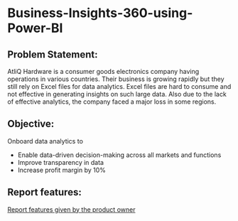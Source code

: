 # Business-Insights-360-using-Power-BI

## Problem Statement:

AtliQ Hardware is a consumer goods electronics company having operations in various countries. Their business is growing rapidly but they still rely on Excel files for data analytics. Excel files are hard to consume and not effective in generating insights on such large data. Also due to the lack of effective analytics, the company faced a major loss in some regions.

## Objective: 
Onboard data analytics to
- Enable data-driven decision-making across all markets and functions
- Improve transparency in data
- Increase profit margin by 10%

## Report features:

[Report features given by the product owner](https://github.com/mythilyram/Business-Insights-360-using-Power-BI/blob/main/2.report%20feautures.png)
